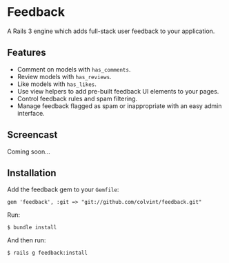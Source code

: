 # Feedback

A Rails 3 engine which adds full-stack user feedback to your application.

## <a name="features"></a>Features

* Comment on models with `has_comments`.
* Review models with `has_reviews`.
* Like models with `has_likes`.
* Use view helpers to add pre-built feedback UI elements to your pages.
* Control feedback rules and spam filtering.
* Manage feedback flagged as spam or inappropriate with an easy admin interface.

## <a name="demo"></a>Screencast

Coming soon...

## <a name="installation"></a>Installation
Add the feedback gem to your `Gemfile`:

    gem 'feedback', :git => "git://github.com/colvint/feedback.git"

Run:

    $ bundle install

And then run:

    $ rails g feedback:install
